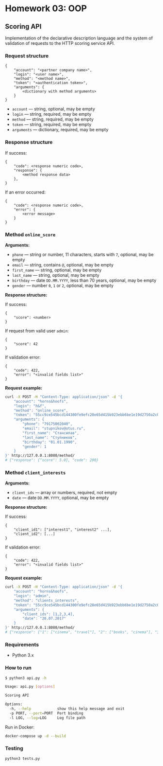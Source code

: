 # Homework 03: OOP

## Scoring API

Implementation of the declarative description language and the system of validation of requests to the HTTP scoring service API.



### Request structure

```
{
    "account": "<partner company name>", 
    "login": "<user name>", 
    "method": "<method name>",
    "token": "<authentication token>", 
    "arguments": {
        <dictionary with method arguments>
    }
}
```

- `account` — string, optional, may be empty
- `login` — string, required, may be empty
- `method` — string, required, may be empty
- `token` — string, required, may be empty
- `arguments` — dictionary, required, may be empty



### Response structure

If success:

```
{
    "code": <response numeric code>,
    "response": {
        <method response data>
    },
}
```

If an error occurred:

```
{
    "code": <response numeric code>, 
    "error": {
        <error message>
    }
}
```



### Method `online_score`

**Arguments:**

- `phone` — string or number, 11 characters, starts with `7`, optional, may be empty
- `email` — string, contains `@`, optional, may be empty
- `first_name` — string, optional, may be empty
- `last_name` — string, optional, may be empty
- `birthday` — date `DD.MM.YYYY`, less than 70 years, optional, may be empty
- `gender` — number `0`, `1` or `2`, optional, may be empty

**Response structure:**

If success:

```
{
    "score": <number>
}
```

If request from valid user `admin`:

```
{
    "score": 42
}
```

If validation error:

```
{
    "code": 422,
    "error": "<invalid fields list>"
}
```

**Request example:**

```bash
curl -X POST -H "Content-Type: application/json" -d '{
	"account": "horns&hoofs",
	"login": "h&f",
	"method": "online_score",
	"token": "55cc9ce545bcd144300fe9efc28e65d415b923ebb6be1e19d2750a2c03e80dd209a27954dca045e5bb12418e7d89b6d718a9e35af34e14e1d5bcd5a08f21fc95",
	"arguments": {
		"phone": "79175002040",
		"email": "stupnikov@otus.ru",
		"first_name": "Стансилав",
		"last_name": "Ступников",
		"birthday": "01.01.1990",
		"gender": 1
	}
}' http://127.0.0.1:8080/method/
# {"response": {"score": 5.0}, "code": 200} 
```



### Method `client_interests`

**Arguments:**

- `client_ids` — array or numbers, required, not empty
- `date` — date `DD.MM.YYYY`, optional, may be empty

**Response structure:**

If success:

```
{
    "client_id1": ["interest1", "interest2" ...],
    "client_id2": [...]
}
```

If validation error:

```
{
    "code": 422,
    "error": "<invalid fields list>"
}
```

**Request example:**

```bash
curl -X POST -H "Content-Type: application/json" -d '{
	"account": "horns&hoofs",
	"login": "admin",
	"method": "clients_interests",
	"token": "55cc9ce545bcd144300fe9efc28e65d415b923ebb6be1e19d2750a2c03e80dd209a27954dca045e5bb12418e7d89b6d718a9e35af34e14e1d5bcd5a08f21fc95",
	"arguments": {
		"client_ids": [1,2,3,4],
		"date": "20.07.2017"
	}
}' http://127.0.0.1:8080/method/
# {"response": {"1": ["cinema", "travel"], "2": ["books", "cinema"], "3": ["otus", "geek"], "4": ["pets", "books"]}, "code": 200}
```



### Requirements

- Python 3.x



### How to run

```bash
$ python3 api.py -h

Usage: api.py [options]

Scoring API

Options:
  -h, --help            show this help message and exit
  -p PORT, --port=PORT  Port binding
  -l LOG, --log=LOG     Log file path
```

Run in Docker:

```bash
docker-compose up -d --build
```



### Testing

```bash
python3 tests.py
```

